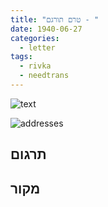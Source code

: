 ```yaml
---
title: "טרם תורגם - "
date: 1940-06-27
categories:
  - letter
tags:
  - rivka
  - needtrans
---
```


![text](/pupko-papers/assets/images/1940-06-27-content.jpg)

![addresses](/pupko-papers/assets/images/1940-06-27-addresses.jpg)

## תרגום


## מקור
